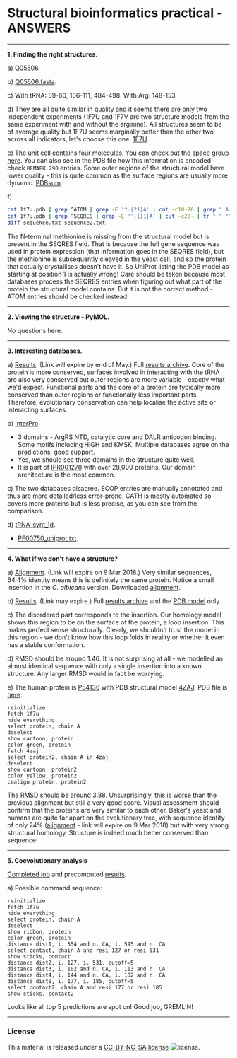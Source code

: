 # Structural bioinformatics practical - ANSWERS

---
**1. Finding the right structures.**

a) [Q05506](http://www.uniprot.org/uniprot/Q05506).

b) [Q05506.fasta](http://www.uniprot.org/uniprot/Q05506.fasta).

c) With tRNA: 59-60, 106-111, 484-498. With Arg: 148-153.

d) They are all quite similar in quality and it seems there are only two independent experiments (1F7U and 1F7V are two structure models from the same experiment with and without the arginine). All structures seem to be of average quality but 1F7U seems marginally better than the other two across all indicators, let's choose this one. [1F7U](files/1f7u.pdb).

e) The unit cell contains four molecules. You can check out the space group [here](http://img.chem.ucl.ac.uk/sgp/large/018az1.htm). You can also see in the PDB file how this information is encoded - check `REMARK 290` entries. Some outer regions of the structural model have lower quality - this is quite common as the surface regions are usually more dynamic. [PDBsum](https://www.ebi.ac.uk/pdbsum/1F7U).

f)
  ```bash
cat 1f7u.pdb | grep ^ATOM | grep -E '^.{21}A' | cut -c18-26 | grep " A " | uniq | cut -d" " -f1 > sequence.txt
cat 1f7u.pdb | grep ^SEQRES | grep -E '^.{11}A' | cut -c20- | tr " " "\n" | sed '/^$/d' > sequence2.txt
diff sequence.txt sequence2.txt
```
The N-terminal methionine is missing from the structural model but is present in the SEQRES field. That is because the full gene sequence was used in protein expression (that information goes in the SEQRES field), but the methionine is subsequently cleaved in the yeast cell, and so the protein that actually crystallises doesn't have it. So UniProt listing the PDB model as starting at position 1 is actually wrong! Care should be taken because most databases process the SEQRES entries when figuring out what part of the protein the structural model contains. But it is not the correct method - ATOM entries should be checked instead.

---
**2. Viewing the structure - PyMOL.**

No questions here.

---
**3. Interesting databases.**

a) [Results](http://consurf.tau.ac.il/results/1520018269/output.php). (Link will expire by end of May.) Full [results archive](files/consurf_results.zip). Core of the protein is more conserved, surfaces involved in interacting with the tRNA are also very conserved but outer regions are more variable - exactly what we'd expect. Functional parts and the core of a protein are typically more conserved than outer regions or functionally less important parts. Therefore, evolutionary conservation can help localise the active site or interacting surfaces.

b) [InterPro](https://www.ebi.ac.uk/interpro/protein/Q05506).
- 3 domains - ArgRS NTD, catalytic core and DALR anticodon binding. Some motifs including HIGH and KMSK. Multiple databases agree on the predictions, good support.
- Yes, we should see three domains in the structure quite well.
- It is part of [IPR001278](http://www.ebi.ac.uk/interpro/entry/IPR001278) with over 28,000 proteins. Our domain architecture is the most common.

c) The two databases disagree. SCOP entries are manually annotated and thus are more detailed/less error-prone. CATH is mostly automated so covers more proteins but is less precise, as you can see from the comparison.

d) [tRNA-synt_1d](http://pfam.xfam.org/family/tRNA-synt_1d).
- [PF00750_uniprot.txt](files/PF00750_uniprot.txt).

---
**4. What if we don't have a structure?**

a) [Alignment](http://www.uniprot.org/align/A2018030283C3DD8CE55183C76102DC5D3A26728B0A99479). (Link will expire on 9 Mar 2018.) Very similar sequences, 64.4% identity means this is definitely the same protein. Notice a small insertion in the _C. albicans_ version. Downloaded [alignment](files/alignment.fasta).

b) [Results](https://swissmodel.expasy.org/interactive/fQ9e8F/). (Link may expire.) Full [results archive](files/homology_modelling_results.zip) and the [PDB model](model.pdb) only.

c) The disordered part corresponds to the insertion. Our homology model shows this region to be on the surface of the protein, a loop insertion. This makes perfect sense structurally. Clearly, we shouldn't trust the model in this region - we don't know how this loop folds in reality or whether it even has a stable conformation.

d) RMSD should be around 1.46. It is not surprising at all - we modelled an almost identical sequence with only a single insertion into a known structure. Any larger RMSD would in fact be worrying.

e) The human protein is [P54136](http://www.uniprot.org/uniprot/P54136) with PDB structural model [4ZAJ](https://www.rcsb.org/structure/4ZAJ). PDB file is [here](files/4zaj.pdb).
```
reinitialize
fetch 1f7u
hide everything
select protein, chain A
deselect
show cartoon, protein
color green, protein
fetch 4zaj
select protein2, chain A in 4zaj
deselect
show cartoon, protein2
color yellow, protein2
cealign protein, protein2
```
The RMSD should be around 3.88. Unsurprisingly, this is worse than the previous alignment but still a very good score. Visual assessment should confirm that the proteins are very similar to each other. Baker's yeast and humans are quite far apart on the evolutionary tree, with sequence identity of only 24% ([alignment](http://www.uniprot.org/align/A20180302A7434721E10EE6586998A056CCD0537E46DB9EF) - link will expire on 9 Mar 2018) but with very strong structural homology. Structure is indeed much better conserved than sequence!

---
**5. Coevolutionary analysis**

[Completed job](http://gremlin.bakerlab.org/sub.php?id=1520023781) and precomputed [results](files/gremlin.zip).

a) Possible command sequence:
```
reinitialize
fetch 1f7u
hide everything
select protein, chain A
deselect
show ribbon, protein
color green, protein
distance dist1, i. 554 and n. CA, i. 595 and n. CA
select contact, chain A and resi 127 or resi 531
show sticks, contact
distance dist2, i. 127, i. 531, cutoff=5
distance dist3, i. 102 and n. CA, i. 113 and n. CA
distance dist4, i. 144 and n. CA, i. 182 and n. CA
distance dist8, i. 177, i. 185, cutoff=5
select contact2, chain A and resi 177 or resi 185
show sticks, contact2
```

Looks like all top 5 predictions are spot on! Good job, GREMLIN!



---
### License

This material is released under a
[CC-BY-NC-SA license](https://creativecommons.org/licenses/by-nc-sa/4.0/) ![license](https://licensebuttons.net/l/by-nc-sa/3.0/88x31.png).
